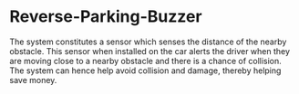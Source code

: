 # Reverse-Parking-Buzzer
The system constitutes a sensor which senses the distance of the nearby obstacle. This sensor when installed on the car alerts the driver when they are moving close to a nearby obstacle and there is a chance of collision. The system can hence help avoid collision and damage, thereby helping save money.
